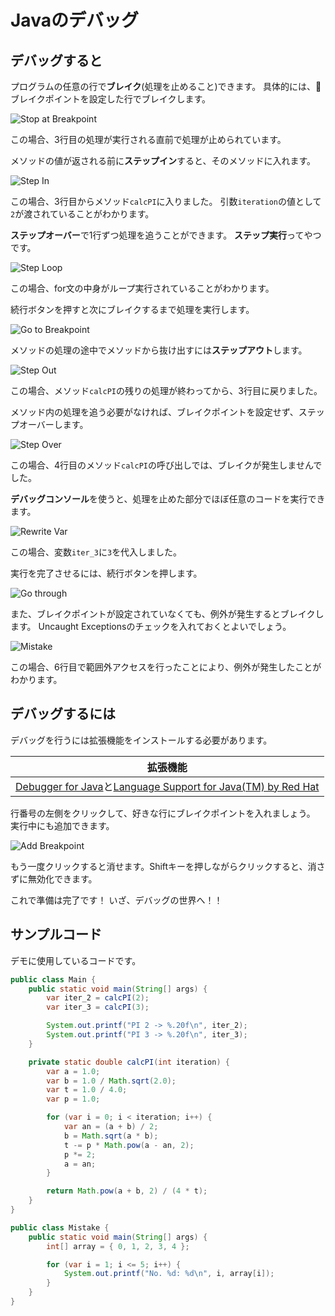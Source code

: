 # Javaのデバッグ

## デバッグすると

プログラムの任意の行で**ブレイク**(処理を止めること)できます。
具体的には、🔴ブレイクポイントを設定した行でブレイクします。

![Stop at Breakpoint](./img/stop-at-breakpoint.gif)

この場合、3行目の処理が実行される直前で処理が止められています。

メソッドの値が返される前に**ステップイン**すると、そのメソッドに入れます。

![Step In](./img/step-in.gif)

この場合、3行目からメソッド`calcPI`に入りました。
引数`iteration`の値として`2`が渡されていることがわかります。

**ステップオーバー**で1行ずつ処理を追うことができます。
**ステップ実行**ってやつです。

![Step Loop](./img/step-loop.gif)

この場合、for文の中身がループ実行されていることがわかります。

続行ボタンを押すと次にブレイクするまで処理を実行します。

![Go to Breakpoint](./img/go-to-breakpoint.gif)

メソッドの処理の途中でメソッドから抜け出すには**ステップアウト**します。

![Step Out](./img/step-out.gif)

この場合、メソッド`calcPI`の残りの処理が終わってから、3行目に戻りました。

メソッド内の処理を追う必要がなければ、ブレイクポイントを設定せず、ステップオーバーします。

![Step Over](./img/step-over.gif)

この場合、4行目のメソッド`calcPI`の呼び出しでは、ブレイクが発生しませんでした。

**デバッグコンソール**を使うと、処理を止めた部分でほぼ任意のコードを実行できます。

![Rewrite Var](./img/rewrite-var.gif)

この場合、変数`iter_3`に`3`を代入しました。

実行を完了させるには、続行ボタンを押します。

![Go through](./img/go-through.gif)

また、ブレイクポイントが設定されていなくても、例外が発生するとブレイクします。
Uncaught Exceptionsのチェックを入れておくとよいでしょう。

![Mistake](./img/mistake.gif)

この場合、6行目で範囲外アクセスを行ったことにより、例外が発生したことがわかります。

## デバッグするには

デバッグを行うには拡張機能をインストールする必要があります。

|拡張機能|
|:-:|
|[Debugger for Java](https://marketplace.visualstudio.com/items?itemName=vscjava.vscode-java-debug)と[Language Support for Java(TM) by Red Hat](https://marketplace.visualstudio.com/items?itemName=redhat.java)|

行番号の左側をクリックして、好きな行にブレイクポイントを入れましょう。
実行中にも追加できます。

![Add Breakpoint](./img/add-breakpoint.gif)

もう一度クリックすると消せます。Shiftキーを押しながらクリックすると、消さずに無効化できます。

これで準備は完了です！
いざ、デバッグの世界へ！！

## サンプルコード

デモに使用しているコードです。

```java title="Main.java"
public class Main {
    public static void main(String[] args) {
        var iter_2 = calcPI(2);
        var iter_3 = calcPI(3);

        System.out.printf("PI 2 -> %.20f\n", iter_2);
        System.out.printf("PI 3 -> %.20f\n", iter_3);
    }

    private static double calcPI(int iteration) {
        var a = 1.0;
        var b = 1.0 / Math.sqrt(2.0);
        var t = 1.0 / 4.0;
        var p = 1.0;

        for (var i = 0; i < iteration; i++) {
            var an = (a + b) / 2;
            b = Math.sqrt(a * b);
            t -= p * Math.pow(a - an, 2);
            p *= 2;
            a = an;
        }

        return Math.pow(a + b, 2) / (4 * t);
    }
}
```

```java title="Mistake.java"
public class Mistake {
    public static void main(String[] args) {
        int[] array = { 0, 1, 2, 3, 4 };

        for (var i = 1; i <= 5; i++) {
            System.out.printf("No. %d: %d\n", i, array[i]);
        }
    }
}
```

